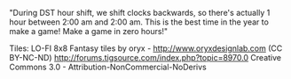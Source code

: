 "During DST hour shift, we shift clocks backwards, so there's actually 1 hour between 2:00 am and 2:00 am. This is the best time in the year to make a game! Make a game in zero hours!"

Tiles:
LO-FI 8x8 Fantasy tiles by oryx - http://www.oryxdesignlab.com (CC BY-NC-ND)
http://forums.tigsource.com/index.php?topic=8970.0
Creative Commons 3.0 - Attribution-NonCommercial-NoDerivs
